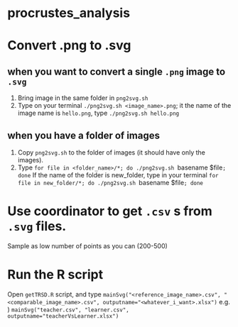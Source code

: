 # procrustes_analysis

# Convert .png to .svg
## when you want to convert a single `.png` image to `.svg`

1. Bring image in the same folder in `png2svg.sh`
2. Type on your terminal
  `./png2svg.sh <image_name>.png`; it the name of the image name is `hello.png`, type `./png2svg.sh hello.png`

## when you have a folder of images
1. Copy `png2svg.sh` to the folder of images (it should have only the images).
2. Type 
    `for file in <folder_name>/*; do ./png2svg.sh `basename $file`; done`
    If the name of the folder is new_folder, type in your terminal
   `for file in new_folder/*; do ./png2svg.sh `basename $file`; done`

# Use coordinator to get `.csv` s from `.svg` files.
Sample as low number of points as you can (200-500)

# Run the R script
Open `getTRSD.R` script, and type `mainSvg("<reference_image_name>.csv", "<comparable_image_name>.csv", outputname="<whatever_i_want>.xlsx")`
e.g. ) `mainSvg("teacher.csv", "learner.csv", outputname="teacherVsLearner.xlsx")`
 
